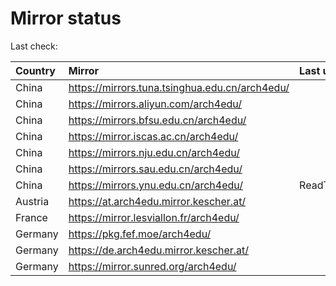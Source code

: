 <script src="./time.js"></script>
# Mirror status
Last check: <script type="text/javascript">localize(1685661461.7682912);</script>

|Country|Mirror|Last update|
|:------|:-----|:----------|
|China|https://mirrors.tuna.tsinghua.edu.cn/arch4edu/|<script type="text/javascript">localize(1685644418);</script>|
|China|https://mirrors.aliyun.com/arch4edu/|<script type="text/javascript">localize(1685644418);</script>|
|China|https://mirrors.bfsu.edu.cn/arch4edu/|<script type="text/javascript">localize(1685601355);</script>|
|China|https://mirror.iscas.ac.cn/arch4edu/|<script type="text/javascript">localize(1685644418);</script>|
|China|https://mirrors.nju.edu.cn/arch4edu/|<script type="text/javascript">localize(1685559336);</script>|
|China|https://mirrors.sau.edu.cn/arch4edu/|<script type="text/javascript">localize(1673850842);</script>|
|China|https://mirrors.ynu.edu.cn/arch4edu/|ReadTimeout|
|Austria|https://at.arch4edu.mirror.kescher.at/|<script type="text/javascript">localize(1685601355);</script>|
|France|https://mirror.lesviallon.fr/arch4edu/|<script type="text/javascript">localize(1685601355);</script>|
|Germany|https://pkg.fef.moe/arch4edu/|<script type="text/javascript">localize(1685601355);</script>|
|Germany|https://de.arch4edu.mirror.kescher.at/|<script type="text/javascript">localize(1685601355);</script>|
|Germany|https://mirror.sunred.org/arch4edu/|<script type="text/javascript">localize(1685601355);</script>|

<script src="./tablefilter/tablefilter.js"></script>
<script src="./table.js"></script>